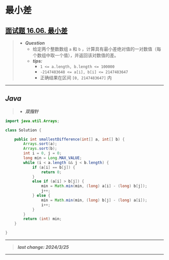# 最小差

## [面试题 16.06. 最小差](https://leetcode.cn/problems/smallest-difference-lcci/)

> - ***Question***
>   - 给定两个整数数组 `a` 和 `b` ，计算具有最小差绝对值的一对数值（每个数组中取一个值），并返回该对数值的差。
>   - ***tips:***
>     - `1 <= a.length, b.length <= 100000`
>     - `-2147483648 <= a[i], b[i] <= 2147483647`
>     - 正确结果在区间 `[0, 2147483647]` 内

---

## *Java*

> - ***双指针***

```java
import java.util.Arrays;

class Solution {

    public int smallestDifference(int[] a, int[] b) {
        Arrays.sort(a);
        Arrays.sort(b);
        int i = 0, j = 0;
        long min = Long.MAX_VALUE;
        while (i < a.length && j < b.length) {
            if (a[i] == b[j]) {
                return 0;
            }
            else if (a[i] > b[j]) {
                min = Math.min(min, (long) a[i] - (long) b[j]);
                j++;
            } else {
                min = Math.min(min, (long) b[j] - (long) a[i]);
                i++;
            }
        }
        return (int) min;
    }

}
```

---

> ***last change: 2024/3/25***

---
